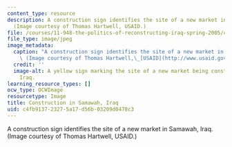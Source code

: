 ```yaml
---
content_type: resource
description: A construction sign identifies the site of a new market in Samawah, Iraq.
  (Image courtesy of Thomas Hartwell, USAID.)
file: /courses/11-948-the-politics-of-reconstructing-iraq-spring-2005/c4fb913723275a17d56b03209d0478c3_11-948s05.jpg
file_type: image/jpeg
image_metadata:
  caption: "A construction sign identifies the site of a new market in Samawah, Iraq.\
    \ (Image courtesy of Thomas Hartwell,\_[USAID](http://www.usaid.gov/).)"
  credit: ''
  image-alt: A yellow sign marking the site of a new market being constructed in Samawah,
    Iraq.
learning_resource_types: []
ocw_type: OCWImage
resourcetype: Image
title: Construction in Samawah, Iraq
uid: c4fb9137-2327-5a17-d56b-03209d0478c3
---
```

A construction sign identifies the site of a new market in Samawah, Iraq. (Image courtesy of Thomas Hartwell, USAID.)

